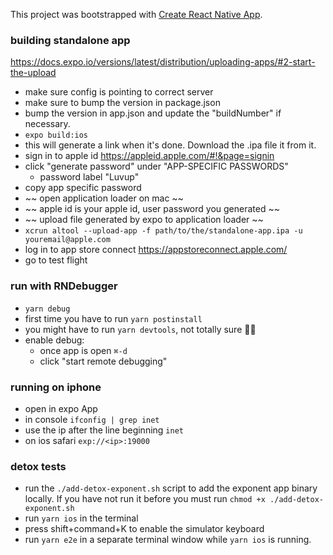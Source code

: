 This project was bootstrapped with [Create React Native App](https://github.com/react-community/create-react-native-app).

### building standalone app
https://docs.expo.io/versions/latest/distribution/uploading-apps/#2-start-the-upload

- make sure config is pointing to correct server
- make sure to bump the version in package.json
- bump the version in app.json and update the "buildNumber" if necessary.
- `expo build:ios`
- this will generate a link when it's done. Download the .ipa file it from it.
- sign in to apple id https://appleid.apple.com/#!&page=signin
- click "generate password" under "APP-SPECIFIC PASSWORDS"
  + password label "Luvup"
- copy app specific password
- ~~ open application loader on mac ~~
- ~~ apple id is your apple id, user password you generated ~~
- ~~ upload file generated by expo to application loader ~~
- `xcrun altool --upload-app -f path/to/the/standalone-app.ipa -u youremail@apple.com`
- log in to app store connect https://appstoreconnect.apple.com/
- go to test flight

### run with RNDebugger

- `yarn debug`
- first time you have to run `yarn postinstall`
- you might have to run `yarn devtools`, not totally sure 🤷‍♂️
- enable debug:
  + once app is open `⌘-d`
  + click "start remote debugging"

### running on iphone
- open in expo App
- in console `ifconfig | grep inet`
- use the ip after the line beginning `inet`
- on ios safari `exp://<ip>:19000`

### detox tests
- run the `./add-detox-exponent.sh` script to add the exponent app binary locally. If you have not run it before you must run `chmod +x ./add-detox-exponent.sh`
- run `yarn ios` in the terminal
- press shift+command+K to enable the simulator keyboard
- run `yarn e2e` in a separate terminal window while `yarn ios` is running.
